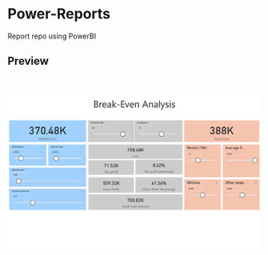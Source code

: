 # Power-Reports
 Report repo using PowerBI

## Preview

![](https://github.com/songlin81/Power-Reports/blob/master/output/break-even.png)
